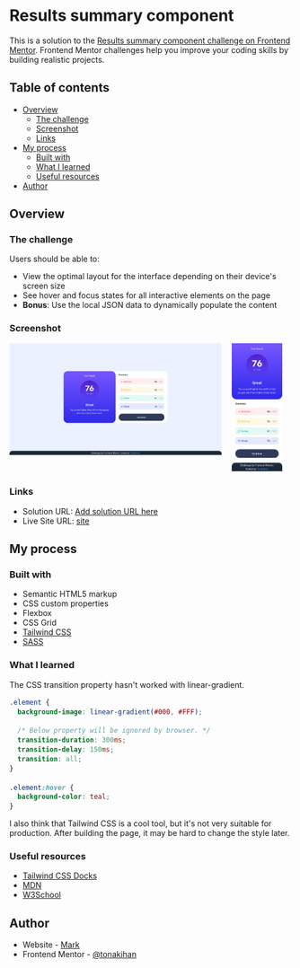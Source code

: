 # Results summary component

This is a solution to the [Results summary component challenge on Frontend Mentor](https://www.frontendmentor.io/challenges/results-summary-component-CE_K6s0maV). Frontend Mentor challenges help you improve your coding skills by building realistic projects.

## Table of contents

- [Overview](#overview)
  - [The challenge](#the-challenge)
  - [Screenshot](#screenshot)
  - [Links](#links)
- [My process](#my-process)
  - [Built with](#built-with)
  - [What I learned](#what-i-learned)
  - [Useful resources](#useful-resources)
- [Author](#author)

## Overview

### The challenge

Users should be able to:

- View the optimal layout for the interface depending on their device's screen size
- See hover and focus states for all interactive elements on the page
- **Bonus**: Use the local JSON data to dynamically populate the content

### Screenshot
<p align="center">
<img width="75%" align="left" src="./preview/desktop.jpg"/> <img width=18% src="./preview/mobile.jpg" />
</p>

### Links

- Solution URL: [Add solution URL here](https://your-solution-url.com)
- Live Site URL: [site](https://tonakihan.github.io/test-results-summary-component/)

## My process

### Built with

- Semantic HTML5 markup
- CSS custom properties
- Flexbox
- CSS Grid
- [Tailwind CSS](https://tailwindcss.com/)
- [SASS](https://sass-lang.com/)

### What I learned

The CSS transition property hasn't worked with linear-gradient.

```css
.element {
  background-image: linear-gradient(#000, #FFF);

  /* Below property will be ignored by browser. */
  transition-duration: 300ms;
  transition-delay: 150ms;
  transition: all;
}

.element:hover {
  background-color: teal;
}
```

I also think that Tailwind CSS is a cool tool, but it's not very suitable for production. After building the page, it may be hard to change the style later.

### Useful resources

- [Tailwind CSS Docks](https://tailwindcss.com/docs)
- [MDN](https://developer.mozilla.org/en-US/docs/Web/CSS/Reference)
- [W3School](https://www.w3schools.com/csS/default.asp)


## Author

- Website - [Mark](https://github.com/tonakihan)
- Frontend Mentor - [@tonakihan](https://www.frontendmentor.io/profile/tonakihan)
